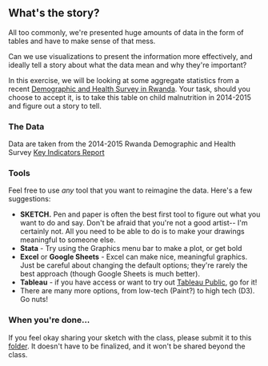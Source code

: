 ## What's the story?
All too commonly, we're presented huge amounts of data in the form of tables and have to make sense of that mess.

Can we use visualizations to present the information more effectively, and ideally tell a story about what the data mean and why they're important?

In this exercise, we will be looking at some aggregate statistics from a recent [Demographic and Health Survey in Rwanda](http://dhsprogram.com/pubs/pdf/PR65/PR65.pdf).  Your task, should you choose to accept it, is to take this table on child malnutrition in 2014-2015 and figure out a story to tell.

### The Data

Data are taken from the 2014-2015 Rwanda Demographic and Health Survey [Key Indicators Report](http://dhsprogram.com/pubs/pdf/PR65/PR65.pdf)

### Tools
Feel free to use *any* tool that you want to reimagine the data.  Here's a few suggestions:
* **SKETCH.** Pen and paper is often the best first tool to figure out what you want to do and say.  Don't be afraid that you're not a good artist-- I'm certainly not. All you need to be able to do is to make your drawings meaningful to someone else.  
* **Stata** - Try using the Graphics menu bar to make a plot, or get bold
* **Excel** or **Google Sheets** - Excel can make nice, meaningful graphics.  Just be careful about changing the default options; they're rarely the best approach (though Google Sheets is much better).
* **Tableau** - if you have access or want to try out [Tableau Public](https://public.tableau.com/s/), go for it!
* There are many more options, from low-tech (Paint?) to high tech (D3). Go nuts!

### When you're done...
If you feel okay sharing your sketch with the class, please submit it to this [folder](https://drive.google.com/drive/u/0/folders/0B0feBm9JeWrZT1F3eWMxZzB0S3c). It doesn't have to be finalized, and it won't be shared beyond the class.
